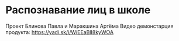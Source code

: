 #  Распознавание лиц в школе
Проект Блинова Павла и Маракшина Артёма
Видео демонстарция продукта: https://yadi.sk/i/WiEEaBlI8kyWOA
